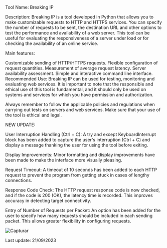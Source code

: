Tool Name: Breaking IP

Description: Breaking IP is a tool developed in Python that allows you to make customizable requests to HTTP and HTTPS services. You can specify the number of requests to be sent, the destination URL and other options to test the performance and availability of a web server. This tool can be useful for evaluating the responsiveness of a server under load or for checking the availability of an online service.

Main features:

Customizable sending of HTTP/HTTPS requests.
Flexible configuration of request quantities.
Measurement of average request latency.
Server availability assessment.
Simple and interactive command line interface.
Recommended Use: Breaking IP can be used for testing, monitoring and evaluating web services. It is important to note that the responsible and ethical use of this tool is fundamental, and it should only be used on systems and services for which you have permission and authorization.

Always remember to follow the applicable policies and regulations when carrying out tests on servers and web services. Make sure that your use of the tool is ethical and legal.


NEW UPDATE:

User Interruption Handling (Ctrl + C): A try and except KeyboardInterrupt block has been added to capture the user's interruption (Ctrl + C) and display a message thanking the user for using the tool before exiting.

Display Improvements: Minor formatting and display improvements have been made to make the interface more visually pleasing.

Request Timeout: A timeout of 10 seconds has been added to each HTTP request to prevent the program from getting stuck in cases of lengthy connections.

Response Code Check: The HTTP request response code is now checked, and if the code is 200 (OK), the latency time is recorded. This improves accuracy in detecting target connectivity.

Entry of Number of Requests per Packet: An option has been added for the user to specify how many requests should be included in each sending packet. This allows greater flexibility in configuring requests.

![Capturar](https://github.com/lixz07/breakingip/assets/138683122/42c2f34b-463d-4676-980f-d9898f0dc4f0)



Last update: 21/09/2023

